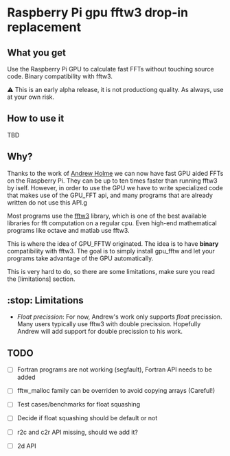# Raspberry Pi gpu fftw3 drop-in replacement

## What you get
Use the Raspberry Pi GPU to calculate fast FFTs without touching
source code.  Binary compatibility with fftw3.

:warning: This is an early alpha release, it is not productiong
quality. As always, use at your own risk.

## How to use it
TBD

## Why?
Thanks to the work of [Andrew Holme](http://www.aholme.co.uk/GPU_FFT/Main.htm) we
can now have fast GPU aided FFTs on the Raspberry Pi. They can be up to ten
times faster than running fftw3 by iself. However, in order
to use the GPU we have to write specialized code that makes use of the
GPU_FFT api, and many programs that are already written do not use
this API.g

Most programs use the [fftw3](http://www.fftw.org) library, which is
one of the best available libraries for fft computation on a regular cpu. Even
high-end mathematical programs like octave and matlab use fftw3.

This is where the idea of GPU_FFTW  originated. The idea is to have
**binary** compatibility with fftw3. The goal is to simply install
gpu_fftw and let your programs take advantage of the GPU automatically.

This is very hard to do, so there are some limitations, make sure
you read the [limitations] section.

## :stop: Limitations

* *Float precission*: For now, Andrew's work only supports _float_ precission.
Many users typically use fftw3 with double precission. Hopefully
Andrew will add support for double precission to his work.

## TODO
- [ ] Fortran programs are not working (segfault), Fortran API needs to be added
- [ ] fftw_malloc family can be overriden to avoid copying arrays (Careful!)
- [ ] Test cases/benchmarks for float squashing
- [ ] Decide if float squashing should be default or not
- [ ] r2c and c2r API missing, should we add it?
- [ ] 2d API



